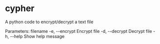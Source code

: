# cypher
A python code to encrypt/decrypt a text file

Parameters:
 filename
 -e, --encrypt  Encrypt file
 -d, --decrypt  Decrypt file
 -h, --help     Show help message
